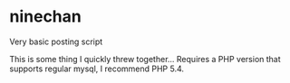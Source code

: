 ninechan
========

Very basic posting script

This is some thing I quickly threw together...
Requires a PHP version that supports regular mysql, I recommend PHP 5.4.
